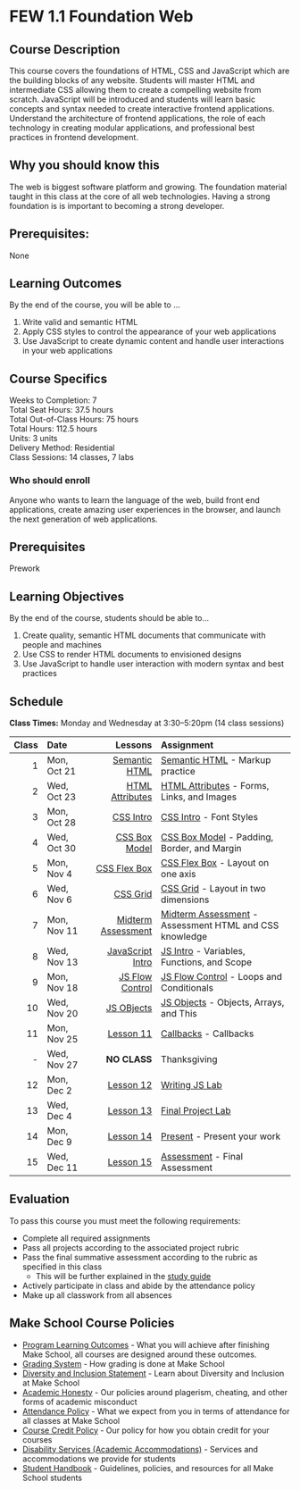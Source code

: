 # FEW 1.1 Foundation Web

## Course Description

This course covers the foundations of HTML, CSS and JavaScript which are the building blocks of any website. Students will master HTML and intermediate CSS allowing them to create a compelling website from scratch. JavaScript will be introduced and students will learn basic concepts and syntax needed to create interactive frontend applications. Understand the architecture of frontend applications, the role of each technology in creating modular applications, and professional best practices in frontend development.

## Why you should know this

The web is biggest software platform and growing. The foundation material taught in this class at the core of all web technologies. Having a strong foundation is is important to becoming a strong developer. 

## Prerequisites:  

None

## Learning Outcomes

By the end of the course, you will be able to ...

1. Write valid and semantic HTML
1. Apply CSS styles to control the appearance of your web applications
1. Use JavaScript to create dynamic content and handle user interactions in your web applications

## Course Specifics

Weeks to Completion:  7 <br>
Total Seat Hours:  37.5 hours <br>
Total Out-of-Class Hours: 75 hours <br>
Total Hours: 112.5 hours <br>
Units:  3 units <br>
Delivery Method:  Residential <br>
Class Sessions:  14 classes, 7 labs

### Who should enroll

Anyone who wants to learn the language of the web, build front end applications, create amazing user experiences in the browser, and launch the next generation of web applications. 

## Prerequisites

Prework

## Learning Objectives

By the end of the course, students should be able to...
 
1. Create quality, semantic HTML documents that communicate with people and machines
1. Use CSS to render HTML documents to envisioned designs
1. Use JavaScript to handle user interaction with modern syntax and best practices

## Schedule

**Class Times:** Monday and Wednesday at 3:30–5:20pm (14 class sessions)

| Class | Date | Lessons | Assignment |
|------:|:-----|-------:|:-----------|
|  1 | Mon, Oct 21 | [Semantic HTML](./lessons/lesson-01.md) | [Semantic HTML](./assignments/assignment-01.md) - Markup practice |
|  2 | Wed, Oct 23 | [HTML Attributes](./lessons/lesson-02.md) | [HTML Attributes](./assignments/assignment-02.md) - Forms, Links, and Images |
|  3 | Mon, Oct 28 | [CSS Intro](./lessons/lesson-03.md) | [CSS Intro](./assignments/assignment-03.md) - Font Styles |
|  4 | Wed, Oct 30 | [CSS Box Model](./lessons/lesson-04.md) | [CSS Box Model](./assignments/assignment-04.md) - Padding, Border, and Margin |
|  5 | Mon, Nov 4  | [CSS Flex Box](./lessons/lesson-05.md) | [CSS Flex Box](./assignments/assignment-05.md) - Layout on one axis |
|  6 | Wed, Nov 6  | [CSS Grid](./lessons/lesson-06.md) | [CSS Grid](./assignments/assignment-06.md) - Layout in two dimensions |
|  7 | Mon, Nov 11 | [Midterm Assessment](./lessons/lesson-07.md) | [Midterm Assessment](./assignments/assignment-07.md) - Assessment HTML and CSS knowledge |
|  8 | Wed, Nov 13 | [JavaScript Intro](./lessons/lesson-08.md) | [JS Intro](./assignments/assignment-08.md) - Variables, Functions, and Scope |
|  9 | Mon, Nov 18 | [JS Flow Control](./lessons/lesson-09.md) | [JS Flow Control](./assignments/assignment-09.md) - Loops and Conditionals |
| 10 | Wed, Nov 20 | [JS OBjects](./lessons/lesson-10.md) | [JS Objects](./assignments/assignment-10.md) - Objects, Arrays, and This |
| 11 | Mon, Nov 25 | [Lesson 11](./lessons/lesson-11.md) | [Callbacks](./assignments/assignment-11.md) - Callbacks |
|  - | Wed, Nov 27 | **NO CLASS** | Thanksgiving |
| 12 | Mon, Dec 2  | [Lesson 12](./lessons/lesson-12.md) | [Writing JS Lab](./assignments/assignment-12.md) |
| 13 | Wed, Dec 4  | [Lesson 13](./lessons/lesson-13.md) | [Final Project Lab](./assignments/assignment-13.md) |
| 14 | Mon, Dec 9  | [Lesson 14](./lessons/lesson-14.md) | [Present](./assignments/assignment-14.md) - Present your work |
| 15 | Wed, Dec 11 | [Lesson 15](./lessons/lesson-15.md) | [Assessment](./assignments/assignment-15.md) - Final Assessment |

## Evaluation

To pass this course you must meet the following requirements:

- Complete all required assignments 
- Pass all projects according to the associated project rubric
- Pass the final summative assessment according to the rubric as specified in this class
    - This will be further explained in the [study guide](ADD_STUDY_GUIDE_LNK)
- Actively participate in class and abide by the attendance policy
- Make up all classwork from all absences

## Make School Course Policies

- [Program Learning Outcomes](https://make.sc/program-learning-outcomes) - What you will achieve after finishing Make School, all courses are designed around these outcomes.
- [Grading System](https://make.sc/grading-system) - How grading is done at Make School
- [Diversity and Inclusion Statement](https://make.sc/diversity-and-inclusion-statement) - Learn about Diversity and Inclusion at Make School
- [Academic Honesty](https://make.sc/academic-honesty-policy) - Our policies around plagerism, cheating, and other forms of academic misconduct 
- [Attendance Policy](https://make.sc/attendance-policy) - What we expect from you in terms of attendance for all classes at Make School
- [Course Credit Policy](https://make.sc/course-credit-policy) - Our policy for how you obtain credit for your courses
- [Disability Services (Academic Accommodations)](https://make.sc/disability-services) - Services and accommodations we provide for students
- [Student Handbook](https://make.sc/student-handbook) - Guidelines, policies, and resources for all Make School students
